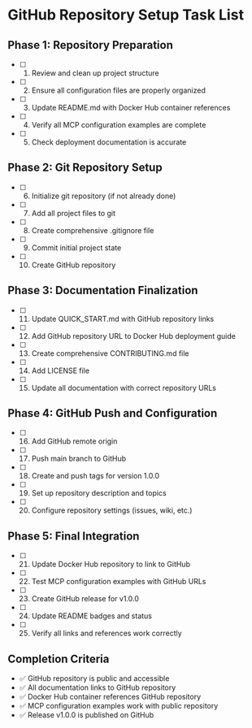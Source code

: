 # GitHub Repository Setup Task List

## Phase 1: Repository Preparation
- [ ] 1. Review and clean up project structure
- [ ] 2. Ensure all configuration files are properly organized
- [ ] 3. Update README.md with Docker Hub container references
- [ ] 4. Verify all MCP configuration examples are complete
- [ ] 5. Check deployment documentation is accurate

## Phase 2: Git Repository Setup
- [ ] 6. Initialize git repository (if not already done)
- [ ] 7. Add all project files to git
- [ ] 8. Create comprehensive .gitignore file
- [ ] 9. Commit initial project state
- [ ] 10. Create GitHub repository

## Phase 3: Documentation Finalization
- [ ] 11. Update QUICK_START.md with GitHub repository links
- [ ] 12. Add GitHub repository URL to Docker Hub deployment guide
- [ ] 13. Create comprehensive CONTRIBUTING.md file
- [ ] 14. Add LICENSE file
- [ ] 15. Update all documentation with correct repository URLs

## Phase 4: GitHub Push and Configuration
- [ ] 16. Add GitHub remote origin
- [ ] 17. Push main branch to GitHub
- [ ] 18. Create and push tags for version 1.0.0
- [ ] 19. Set up repository description and topics
- [ ] 20. Configure repository settings (issues, wiki, etc.)

## Phase 5: Final Integration
- [ ] 21. Update Docker Hub repository to link to GitHub
- [ ] 22. Test MCP configuration examples with GitHub URLs
- [ ] 23. Create GitHub release for v1.0.0
- [ ] 24. Update README badges and status
- [ ] 25. Verify all links and references work correctly

## Completion Criteria
- ✅ GitHub repository is public and accessible
- ✅ All documentation links to GitHub repository
- ✅ Docker Hub container references GitHub repository
- ✅ MCP configuration examples work with public repository
- ✅ Release v1.0.0 is published on GitHub
